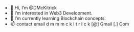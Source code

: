 - 👋 Hi, I’m @DMcKitrick
- 👀 I’m interested in Web3 Development.
- 🌱 I’m currently learning Blockchain concepts.
- 📫 contact email d m m m c k I t r I c k [@] Gmail [.] Com



